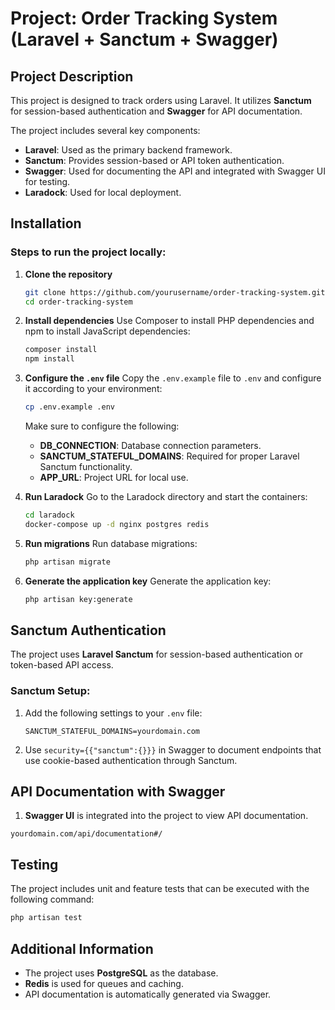 
# Project: Order Tracking System (Laravel + Sanctum + Swagger)

## Project Description
This project is designed to track orders using Laravel. It utilizes **Sanctum** for session-based authentication and **Swagger** for API documentation.

The project includes several key components:

- **Laravel**: Used as the primary backend framework.
- **Sanctum**: Provides session-based or API token authentication.
- **Swagger**: Used for documenting the API and integrated with Swagger UI for testing.
- **Laradock**: Used for local deployment.

## Installation

### Steps to run the project locally:

1. **Clone the repository**
   ```bash
   git clone https://github.com/yourusername/order-tracking-system.git
   cd order-tracking-system
   ```

2. **Install dependencies**
   Use Composer to install PHP dependencies and npm to install JavaScript dependencies:
   ```bash
   composer install
   npm install
   ```

3. **Configure the `.env` file**
   Copy the `.env.example` file to `.env` and configure it according to your environment:
   ```bash
   cp .env.example .env
   ```

   Make sure to configure the following:
    - **DB_CONNECTION**: Database connection parameters.
    - **SANCTUM_STATEFUL_DOMAINS**: Required for proper Laravel Sanctum functionality.
    - **APP_URL**: Project URL for local use.

4. **Run Laradock**
   Go to the Laradock directory and start the containers:
   ```bash
   cd laradock
   docker-compose up -d nginx postgres redis
   ```

5. **Run migrations**
   Run database migrations:
   ```bash
   php artisan migrate
   ```

6. **Generate the application key**
   Generate the application key:
   ```bash
   php artisan key:generate
   ```

## Sanctum Authentication

The project uses **Laravel Sanctum** for session-based authentication or token-based API access.

### Sanctum Setup:
1. Add the following settings to your `.env` file:
   ```env
   SANCTUM_STATEFUL_DOMAINS=yourdomain.com
   ```

2. Use `security={{"sanctum":{}}}` in Swagger to document endpoints that use cookie-based authentication through Sanctum.

## API Documentation with Swagger

1. **Swagger UI** is integrated into the project to view API documentation.
```
yourdomain.com/api/documentation#/
```

## Testing
The project includes unit and feature tests that can be executed with the following command:
```bash
php artisan test
```

## Additional Information

- The project uses **PostgreSQL** as the database.
- **Redis** is used for queues and caching.
- API documentation is automatically generated via Swagger.

